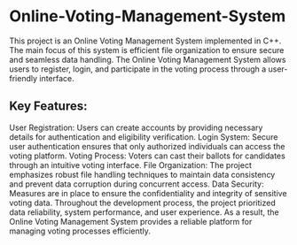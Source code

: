 # Online-Voting-Management-System
This project is an Online Voting Management System implemented in C++. The main focus of this system is efficient file organization to ensure secure and seamless data handling. The Online Voting Management System allows users to register, login, and participate in the voting process through a user-friendly interface.

## Key Features:

User Registration: Users can create accounts by providing necessary details for authentication and eligibility verification.
Login System: Secure user authentication ensures that only authorized individuals can access the voting platform.
Voting Process: Voters can cast their ballots for candidates through an intuitive voting interface.
File Organization: The project emphasizes robust file handling techniques to maintain data consistency and prevent data corruption during concurrent access.
Data Security: Measures are in place to ensure the confidentiality and integrity of sensitive voting data.
Throughout the development process, the project prioritized data reliability, system performance, and user experience. As a result, the Online Voting Management System provides a reliable platform for managing voting processes efficiently.
